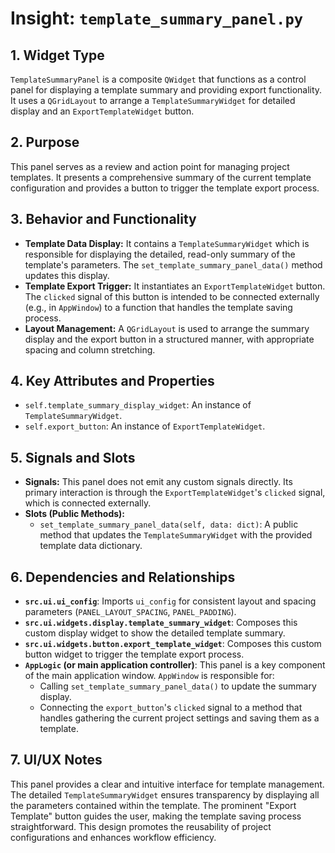 # Insight: `template_summary_panel.py`

## 1. Widget Type

`TemplateSummaryPanel` is a composite `QWidget` that functions as a control panel for displaying a template summary and providing export functionality. It uses a `QGridLayout` to arrange a `TemplateSummaryWidget` for detailed display and an `ExportTemplateWidget` button.

## 2. Purpose

This panel serves as a review and action point for managing project templates. It presents a comprehensive summary of the current template configuration and provides a button to trigger the template export process.

## 3. Behavior and Functionality

- **Template Data Display:** It contains a `TemplateSummaryWidget` which is responsible for displaying the detailed, read-only summary of the template's parameters. The `set_template_summary_panel_data()` method updates this display.
- **Template Export Trigger:** It instantiates an `ExportTemplateWidget` button. The `clicked` signal of this button is intended to be connected externally (e.g., in `AppWindow`) to a function that handles the template saving process.
- **Layout Management:** A `QGridLayout` is used to arrange the summary display and the export button in a structured manner, with appropriate spacing and column stretching.

## 4. Key Attributes and Properties

- `self.template_summary_display_widget`: An instance of `TemplateSummaryWidget`.
- `self.export_button`: An instance of `ExportTemplateWidget`.

## 5. Signals and Slots

- **Signals:** This panel does not emit any custom signals directly. Its primary interaction is through the `ExportTemplateWidget`'s `clicked` signal, which is connected externally.
- **Slots (Public Methods):**
  - `set_template_summary_panel_data(self, data: dict)`: A public method that updates the `TemplateSummaryWidget` with the provided template data dictionary.

## 6. Dependencies and Relationships

- **`src.ui.ui_config`**: Imports `ui_config` for consistent layout and spacing parameters (`PANEL_LAYOUT_SPACING`, `PANEL_PADDING`).
- **`src.ui.widgets.display.template_summary_widget`**: Composes this custom display widget to show the detailed template summary.
- **`src.ui.widgets.button.export_template_widget`**: Composes this custom button widget to trigger the template export process.
- **`AppLogic` (or main application controller)**: This panel is a key component of the main application window. `AppWindow` is responsible for:
  - Calling `set_template_summary_panel_data()` to update the summary display.
  - Connecting the `export_button`'s `clicked` signal to a method that handles gathering the current project settings and saving them as a template.

## 7. UI/UX Notes

This panel provides a clear and intuitive interface for template management. The detailed `TemplateSummaryWidget` ensures transparency by displaying all the parameters contained within the template. The prominent "Export Template" button guides the user, making the template saving process straightforward. This design promotes the reusability of project configurations and enhances workflow efficiency.